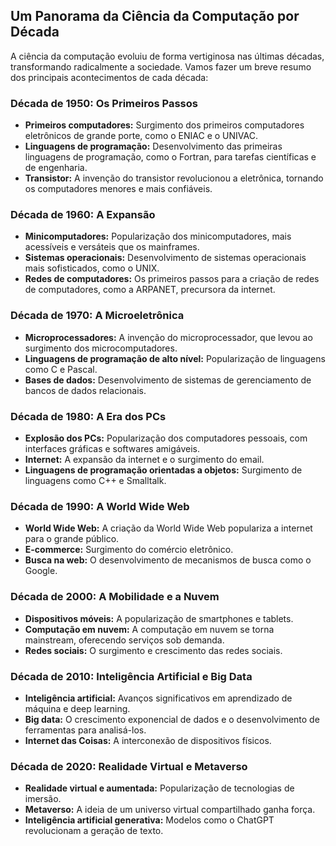 ## Um Panorama da Ciência da Computação por Década

A ciência da computação evoluiu de forma vertiginosa nas últimas décadas, transformando radicalmente a sociedade. Vamos fazer um breve resumo dos principais acontecimentos de cada década:

### Década de 1950: Os Primeiros Passos
* **Primeiros computadores:** Surgimento dos primeiros computadores eletrônicos de grande porte, como o ENIAC e o UNIVAC. 
* **Linguagens de programação:** Desenvolvimento das primeiras linguagens de programação, como o Fortran, para tarefas científicas e de engenharia.
* **Transistor:** A invenção do transistor revolucionou a eletrônica, tornando os computadores menores e mais confiáveis.

### Década de 1960: A Expansão
* **Minicomputadores:** Popularização dos minicomputadores, mais acessíveis e versáteis que os mainframes.
* **Sistemas operacionais:** Desenvolvimento de sistemas operacionais mais sofisticados, como o UNIX.
* **Redes de computadores:** Os primeiros passos para a criação de redes de computadores, como a ARPANET, precursora da internet.

### Década de 1970: A Microeletrônica
* **Microprocessadores:** A invenção do microprocessador, que levou ao surgimento dos microcomputadores.
* **Linguagens de programação de alto nível:** Popularização de linguagens como C e Pascal.
* **Bases de dados:** Desenvolvimento de sistemas de gerenciamento de bancos de dados relacionais.

### Década de 1980: A Era dos PCs
* **Explosão dos PCs:** Popularização dos computadores pessoais, com interfaces gráficas e softwares amigáveis.
* **Internet:** A expansão da internet e o surgimento do email.
* **Linguagens de programação orientadas a objetos:** Surgimento de linguagens como C++ e Smalltalk.

### Década de 1990: A World Wide Web
* **World Wide Web:** A criação da World Wide Web populariza a internet para o grande público.
* **E-commerce:** Surgimento do comércio eletrônico.
* **Busca na web:** O desenvolvimento de mecanismos de busca como o Google.

### Década de 2000: A Mobilidade e a Nuvem
* **Dispositivos móveis:** A popularização de smartphones e tablets.
* **Computação em nuvem:** A computação em nuvem se torna mainstream, oferecendo serviços sob demanda.
* **Redes sociais:** O surgimento e crescimento das redes sociais.

### Década de 2010: Inteligência Artificial e Big Data
* **Inteligência artificial:** Avanços significativos em aprendizado de máquina e deep learning.
* **Big data:** O crescimento exponencial de dados e o desenvolvimento de ferramentas para analisá-los.
* **Internet das Coisas:** A interconexão de dispositivos físicos.

### Década de 2020: Realidade Virtual e Metaverso
* **Realidade virtual e aumentada:** Popularização de tecnologias de imersão.
* **Metaverso:** A ideia de um universo virtual compartilhado ganha força.
* **Inteligência artificial generativa:** Modelos como o ChatGPT revolucionam a geração de texto.

